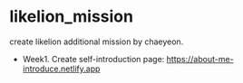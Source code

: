 # likelion_mission
create likelion additional mission by chaeyeon.

- Week1. Create self-introduction page: https://about-me-introduce.netlify.app

